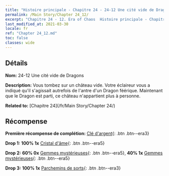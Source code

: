 ```yaml
---
title: "Histoire principale - Chapitre 24 - 24-12 Une cité vide de Dragons"
permalink: /Main Story/Chapter 24_12/
excerpt: "Chapitre 24 - 12. Era of Chaos  Histoire principale - Chapitre 24_12. 24-12 Une cité vide de Dragons"
last_modified_at: 2021-03-30
locale: fr
ref: "Chapter 24_12.md"
toc: false
classes: wide
---
```


## Détails

 **Nom:** 24-12 Une cité vide de Dragons

 **Description:** Vous tombez sur un château vide. Votre éclaireur vous a indiqué qu'il s'agissait autrefois de l'antre d'un Dragon féérique. Maintenant que le Dragon est parti, ce château n'appartient plus à personne.

 **Related to:** [Chapitre 24](/fr/Main Story/Chapter 24/)

## Récompense

 **Première récompense de complétion:** [Clé d'argent](/fr/Items/con_693/){: .btn .btn--era3}

 **Drop 1:** **100% 1x** [Cristal d'âme](/fr/Items/mat_87/){: .btn .btn--era5}

 **Drop 2:** **60% 0x** [Gemmes mystérieuses](/fr/Items/mat_79/){: .btn .btn--era5}, **40% 1x** [Gemmes mystérieuses](/fr/Items/mat_79/){: .btn .btn--era5}

 **Drop 3:** **100% 1x** [Parchemins de sorts](/fr/Items/con_694/){: .btn .btn--era3}

